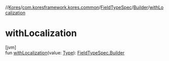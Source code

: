 //[Kores](../../../../index.md)/[com.koresframework.kores.common](../../index.md)/[FieldTypeSpec](../index.md)/[Builder](index.md)/[withLocalization](with-localization.md)

# withLocalization

[jvm]\
fun [withLocalization](with-localization.md)(value: [Type](https://docs.oracle.com/javase/8/docs/api/java/lang/reflect/Type.html)): [FieldTypeSpec.Builder](index.md)
